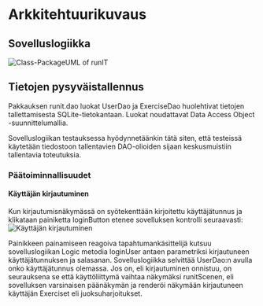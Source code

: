 # Arkkitehtuurikuvaus


## Sovelluslogiikka
![Class-PackageUML of runIT](https://github.com/hajame/otm-harjoitustyo/blob/master/dokumentaatio/runITclasspackage.jpg)

## Tietojen pysyväistallennus
Pakkauksen runit.dao luokat UserDao ja ExerciseDao huolehtivat tietojen tallettamisesta SQLite-tietokantaan. Luokat noudattavat Data Access Object -suunnittelumallia.

Sovelluslogiikan testauksessa hyödynnetäänkin tätä siten, että testeissä käytetään tiedostoon tallentavien DAO-olioiden sijaan keskusmuistiin tallentavia toteutuksia.

### Päätoiminnallisuudet
#### Käyttäjän kirjautuminen
Kun kirjautumisnäkymässä on syötekenttään kirjoitettu käyttäjätunnus ja klikataan painiketta loginButton etenee sovelluksen kontrolli seuraavasti:
![Käyttäjän kirjautuminen](https://github.com/hajame/otm-harjoitustyo/blob/master/dokumentaatio/loginSequence.jpg)

Painikkeen painamiseen reagoiva tapahtumankäsittelijä kutsuu sovelluslogiikan Logic metodia loginUser antaen parametriksi kirjautuneen käyttäjätunnuksen ja salasanan. Sovelluslogiikka selvittää UserDao:n avulla onko käyttäjätunnus olemassa. Jos on, eli kirjautuminen onnistuu, on seurauksena se että käyttöliittymä vaihtaa näkymäksi runitScenen, eli sovelluksen varsinaisen päänäkymän ja renderöi näkymään kirjautuneen käyttäjän Exerciset eli juoksuharjoitukset.
